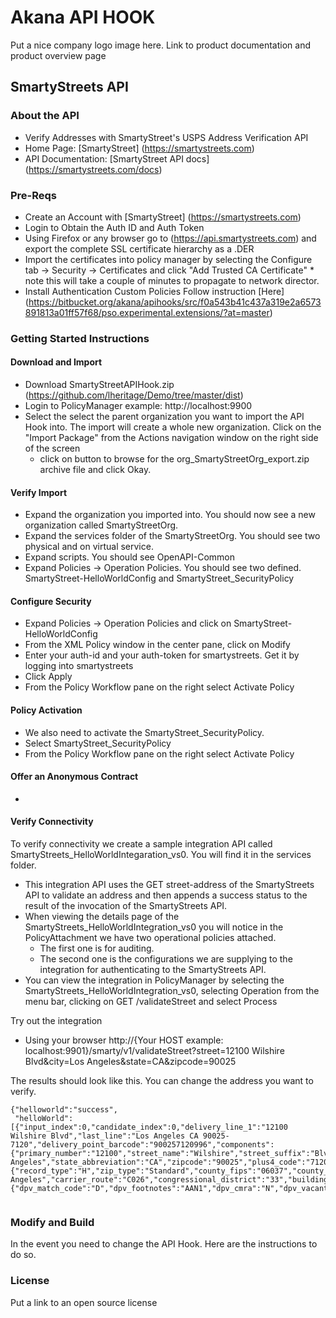 # Akana API HOOK
Put a nice company logo image here. 
Link to product documentation and product overview page
## SmartyStreets API 
### About the API
- Verify Addresses with SmartyStreet's USPS Address Verification API
- Home Page: [SmartyStreet] (https://smartystreets.com)
- API Documentation: [SmartyStreet API docs] (https://smartystreets.com/docs)

### Pre-Reqs
- Create an Account with [SmartyStreet] (https://smartystreets.com)
- Login to Obtain the Auth ID and Auth Token
- Using Firefox or any browser go to (https://api.smartystreets.com) and export the complete SSL certificate hierarchy as a .DER
- Import the certificates into policy manager by selecting the Configure tab -> Security -> Certificates and click "Add Trusted CA Certificate" * note this will take a couple of minutes to propagate to network director. 
- Install Authentication Custom Policies Follow instruction [Here] (https://bitbucket.org/akana/apihooks/src/f0a543b41c437a319e2a6573891813a01ff57f68/pso.experimental.extensions/?at=master)

### Getting Started Instructions
#### Download and Import
- Download SmartyStreetAPIHook.zip (https://github.com/lheritage/Demo/tree/master/dist)
- Login to PolicyManager  example: http://localhost:9900
- Select the select the parent organization you want to import the API Hook into.  The import will create a whole new organization.  Click on the "Import Package" from the Actions navigation window on the right side of the screen
  - click on button to browse for the org_SmartyStreetOrg_export.zip archive file and click Okay.

#### Verify Import
- Expand the organization you imported into.  You should now see a new organization called SmartyStreetOrg.
- Expand the services folder of the SmartyStreetOrg.  You should see two physical and on virtual service.
- Expand scripts.  You should see OpenAPI-Common
- Expand  Policies -> Operation Policies.  You should see two defined.  SmartyStreet-HelloWorldConfig and SmartyStreet_SecurityPolicy

#### Configure Security
- Expand Policies -> Operation Policies and click on SmartyStreet-HelloWorldConfig
- From the XML Policy window in the center pane, click on Modify
- Enter your auth-id and your auth-token for smartystreets.  Get it by logging into smartystreets
- Click Apply
- From the Policy Workflow pane on the right select Activate Policy


#### Policy Activation
- We also need to activate the SmartyStreet_SecurityPolicy.  
- Select SmartyStreet_SecurityPolicy
- From the Policy Workflow pane on the right select Activate Policy



#### Offer an Anonymous Contract
-

#### Verify Connectivity

To verify connectivity we create a sample integration API called SmartyStreets_HelloWorldIntegaration_vs0.   You will find it in the services folder.
- This integration API uses the GET street-address of the SmartyStreets API to validate an address and then appends a success status to the result of the invocation of the SmartyStreets API.
- When viewing the details page of the SmartyStreets_HelloWorldIntegration_vs0 you will notice in the PolicyAttachment we have two operational policies attached.  
    - The first one is for auditing.  
    - The second one is the configurations we are supplying to the integration for authenticating to the SmartyStreets API.  
- You can view the integration in PolicyManager by selecting the SmartyStreets_HelloWorldIntegration_vs0, selecting Operation from the menu bar, clicking on GET /validateStreet and select Process

Try out the integration
- Using your browser http://{Your HOST example: localhost:9901}/smarty/v1/validateStreet?street=12100 Wilshire Blvd&city=Los Angeles&state=CA&zipcode=90025

The results should look like this.   You can change the address you want to verify. 
```
{"helloworld":"success",
 "helloWorld":[{"input_index":0,"candidate_index":0,"delivery_line_1":"12100 Wilshire Blvd","last_line":"Los Angeles CA 90025-7120","delivery_point_barcode":"900257120996","components":{"primary_number":"12100","street_name":"Wilshire","street_suffix":"Blvd","city_name":"Los Angeles","state_abbreviation":"CA","zipcode":"90025","plus4_code":"7120","delivery_point":"99","delivery_point_check_digit":"6"},"metadata":{"record_type":"H","zip_type":"Standard","county_fips":"06037","county_name":"Los Angeles","carrier_route":"C026","congressional_district":"33","building_default_indicator":"Y","rdi":"Commercial","elot_sequence":"0074","elot_sort":"A","latitude":34.04348,"longitude":-118.46757,"precision":"Zip9","time_zone":"Pacific","utc_offset":-8,"dst":true},"analysis":{"dpv_match_code":"D","dpv_footnotes":"AAN1","dpv_cmra":"N","dpv_vacant":"N","active":"Y","footnotes":"H#"}}]}
 
```


### Modify and Build
In the event you need to change the API Hook.   Here are the instructions to do so. 

### License
Put a link to an open source license

